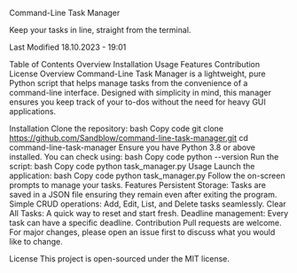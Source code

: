 Command-Line Task Manager

Keep your tasks in line, straight from the terminal.

Last Modified 18.10.2023 - 19:01

Table of Contents
Overview
Installation
Usage
Features
Contribution
License
Overview
Command-Line Task Manager is a lightweight, pure Python script that helps manage tasks from the convenience of a command-line interface. Designed with simplicity in mind, this manager ensures you keep track of your to-dos without the need for heavy GUI applications.

Installation
Clone the repository:
bash
Copy code
git clone https://github.com/Sandblow/command-line-task-manager.git
cd command-line-task-manager
Ensure you have Python 3.8 or above installed. You can check using:
bash
Copy code
python --version
Run the script:
bash
Copy code
python task_manager.py
Usage
Launch the application:
bash
Copy code
python task_manager.py
Follow the on-screen prompts to manage your tasks.
Features
Persistent Storage: Tasks are saved in a JSON file ensuring they remain even after exiting the program.
Simple CRUD operations: Add, Edit, List, and Delete tasks seamlessly.
Clear All Tasks: A quick way to reset and start fresh.
Deadline management: Every task can have a specific deadline.
Contribution
Pull requests are welcome. For major changes, please open an issue first to discuss what you would like to change.

License
This project is open-sourced under the MIT license.
